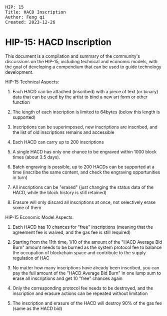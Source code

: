<pre>
HIP: 15
Title: HACD Inscription 
Author: Feng qi
Created: 2023-12-26
</pre>

HIP-15: HACD Inscription
===

This document is a compilation and summary of the community's discussions on the HIP-15, including technical and economic models, with the goal of developing a compendium that can be used to guide technology development.


HIP-15 Technical Aspects:

1. Each HACD can be attached (inscribed) with a piece of text (or binary) data that can be used by the artist to bind a new art form or other function

2. The length of each inscription is limited to 64bytes (below this length is supported)

3. Inscriptions can be superimposed, new inscriptions are inscribed, and the list of old inscriptions remains and accessible

4. Each HACD can carry up to 200 inscriptions

5. A single HACD has only one chance to be engraved within 1000 block times (about 3.5 days).

6. Batch engraving is possible, up to 200 HACDs can be supported at a time (inscribe the same content, and check the engraving opportunities in turn)

7. All inscriptions can be "erased" (just changing the status data of the HACD, while the block history is still retained)

8. Erasure will only discard all inscriptions at once, not selectively erase some of them

HIP-15 Economic Model Aspects:

1. Each HACD has 10 chances for "free" inscriptions (meaning that the agreement fee is waived, and the gas fee is still required)

2. Starting from the 11th time, 1/10 of the amount of the "HACD Average Bid Burn" amount needs to be burned as the system protocol fee to balance the occupation of blockchain space and contribute to the supply regulation of HAC

3. No matter how many inscriptions have already been inscribed, you can pay the full amount of the "HACD Average Bid Burn" in one lump sum to erase all inscriptions and get 10 "free" chances again

4. Only the corresponding protocol fee needs to be destroyed, and the inscription and erasure actions can be repeated without limitation

5. The inscription and erasure of the HACD will destroy 90% of the gas fee (same as the HACD bid)

